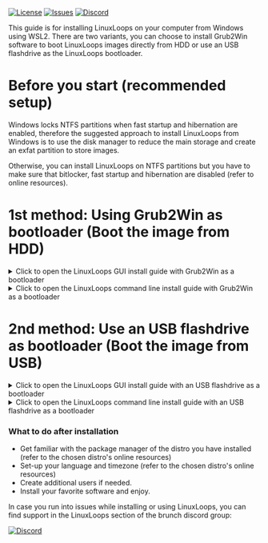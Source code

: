 <div id="top"></div>

<!-- Shields/Logos -->
[![License][license-shield]][license-url]
[![Issues][issues-shield]][issues-url]
[![Discord][discord-shield]][discord-url]

<!-- Installation Guides -->
This guide is for installing LinuxLoops on your computer from Windows using WSL2. There are two variants, you can choose to install Grub2Win software to boot LinuxLoops images directly from HDD or use an USB flashdrive as the LinuxLoops bootloader. 

# Before you start (recommended setup)

Windows locks NTFS partitions when fast startup and hibernation are enabled, therefore the suggested approach to install LinuxLoops from Windows is to use the disk manager to reduce the main storage and create an exfat partition to store images.

Otherwise, you can install LinuxLoops on NTFS partitions but you have to make sure that bitlocker, fast startup and hibernation are disabled (refer to online resources).

# 1st method: Using Grub2Win as bootloader (Boot the image from HDD)

<details>
  <summary>Click to open the LinuxLoops GUI install guide with Grub2Win as a bootloader</summary>

### Requirements
- Administrator access.
- Secure boot disabled.
- Windows 11 with Ubuntu WSL2 installed.
- 10 GB available space on an unencrypted partition (bitlocker disabled).
- An entry level understanding of the linux terminal.
  - This guide aims to make this process as easy as possible, but knowing the basics is expected.

### Installation steps

1. Open Ubuntu WSL2 and install curl, cryptsetup, fdisk, tar and zenity packages.

`sudo apt update && sudo apt -y install curl cryptsetup fdisk tar zenity`

2. Change the directory to your Windows Downloads folder (replace username with your Windows username).

`cd /mnt/c/Users/username/Downloads`
  
3. Download the linuxloops script:

`curl -O -L https://raw.githubusercontent.com/sebanc/linuxloops/main/linuxloops`
  
4. Launch the GUI installer:

`sudo bash linuxloops`

5. Follow the installer menu, choosing the distro, desktop environment, image path... (the image has to be installed on a NTFS or exfat partition ouside of the WSL VM such as: /mnt/c/Users/username/linuxloops/distro.img or /mnt/d/linuxloops/distro.img)

6. Install and open Grub2Win, click on "Manage Boot Menu" -> "Add a new entry" -> set "Type" as "Create user section", open the file <distro>.img.grub.txt and copy its content in the Grub2Win notepad window, save and close the Grub2Win notepad window then click "Apply" and "OK".

7. Reboot your computer and start the LinuxLoops grub entry from Grub2Win menu.

</details>

<details>
  <summary>Click to open the LinuxLoops command line install guide with Grub2Win as a bootloader</summary>

### Requirements
- Administrator access.
- Secure boot disabled.
- Windows 11 with Ubuntu WSL2 installed.
- 10 GB available space on an unencrypted partition (bitlocker disabled).
- An entry level understanding of the linux terminal.
  - This guide aims to make this process as easy as possible, but knowing the basics is expected.

### Installation steps
1. Open Ubuntu WSL2 and install curl, cryptsetup, fdisk and tar packages.

`sudo apt update && sudo apt -y install curl cryptsetup fdisk tar`

2. Change the directory to your Windows Downloads folder (replace username with your Windows username).

`cd /mnt/c/Users/username/Downloads`
  
3. Download the linuxloops script:

`curl -O -L https://raw.githubusercontent.com/sebanc/linuxloops/main/linuxloops`

4. List available distros and desktop environments:

`sudo bash linuxloops -l`

5. Launch the installer:

Arguments description:
"-dist <distribution>": selects the linux distro (mandatory)
"-env <desktop_environment>": selects the default desktop environment (optional, gnome desktop environment is generally selected by default)
"-img <path>": set the path to the disk image. The image has to be installed on a NTFS or exfat partition ouside of the WSL VM such as: /mnt/c/Users/username/linuxloops/distro.img or /mnt/d/linuxloops/distro.img (mandatory)
"-s" <number>: size of the disk image in GB (optional, 10GB by default)
"-z" <number>: size of the swap (optional) (optional, no swap by default)
"-e": enable rootfs and swap partitions encryption (optional but highly recommended)
"-S": automatically applied Microsoft Surface patches from www.github.com/linux-surface (optional, Surface patches are not included by default)

`sudo bash linuxloops -dist ubuntu -env kde-full -img /mnt/c/Users/<username>/ubuntu.img -s 24 -z 4 -e`

6. Install and open Grub2Win, click on "Manage Boot Menu" -> "Add a new entry" -> set "Type" as "Create user section", open the file <distro>.img.grub.txt and copy its content in the Grub2Win notepad window, save and close the Grub2Win notepad window then click "Apply" and "OK".

7. Reboot your computer and start the LinuxLoops grub entry from Grub2Win menu.

</details>

# 2nd method: Use an USB flashdrive as bootloader (Boot the image from USB)

<details>
  <summary>Click to open the LinuxLoops GUI install guide with an USB flashdrive as a bootloader</summary>

### Requirements
- Administrator access.
- Secure boot disabled.
- Windows 11 with Ubuntu WSL2 installed.
- 10 GB available space on an unencrypted partition (bitlocker disabled).
- An entry level understanding of the linux terminal.
  - This guide aims to make this process as easy as possible, but knowing the basics is expected.

### Installation steps

1. Open Ubuntu WSL2 and install curl, cryptsetup, fdisk, tar and zenity packages.

`sudo apt update && sudo apt -y install curl cryptsetup fdisk tar zenity`

2. Change the directory to your Windows Downloads folder (replace username with your Windows username).

`cd /mnt/c/Users/username/Downloads`
  
3. Download the linuxloops script:

`curl -O -L https://raw.githubusercontent.com/sebanc/linuxloops/main/linuxloops`

4. Download the USB bootloader template image.

`curl -O -L https://github.com/sebanc/linuxloops-beta/raw/main/usb_bootloader.img`
  
5. Launch the GUI installer:

`sudo bash linuxloops`

6. Follow the installer menu, choosing the distro, desktop environment, image path... (the image has to be installed on a NTFS or exfat partition ouside of the WSL VM such as: /mnt/c/Users/username/linuxloops/distro.img or /mnt/d/linuxloops/distro.img)

7. Install rufus and write usb_bootloader.img file from your Downloads folder to a USB flashdrive.

8. Reboot your computer and select your USB flashdrive as boot device in the BIOS.

</details>

<details>
  <summary>Click to open the LinuxLoops command line install guide with an USB flashdrive as a bootloader</summary>

### Requirements
- Administrator access.
- Secure boot disabled.
- Windows 10/11 with Ubuntu WSL2 installed.
- 10 GB available space on an unencrypted partition (bitlocker disabled).
- An entry level understanding of the linux terminal.
  - This guide aims to make this process as easy as possible, but knowing the basics is expected.

### Installation steps
1. Open Ubuntu WSL2 and install curl, cryptsetup, fdisk and tar packages.

`sudo apt update && sudo apt -y install curl cryptsetup fdisk tar`

2. Change the directory to your Windows Downloads folder (replace username with your Windows username).

`cd /mnt/c/Users/username/Downloads`

3. Download the linuxloops script:

`curl -O -L https://raw.githubusercontent.com/sebanc/linuxloops/main/linuxloops`

4. Download the USB bootloader template image.

`curl -O -L https://github.com/sebanc/linuxloops-beta/raw/main/usb_bootloader.img`
  
5. List available distros and desktop environments:

`sudo bash linuxloops -l`

6. Launch the installer:

Arguments description:
"-dist <distribution>": selects the linux distro (mandatory)
"-env <desktop_environment>": selects the default desktop environment (optional, gnome desktop environment is generally selected by default)
"-img <path>": set the path to the disk image. The image has to be installed on a NTFS or exfat partition ouside of the WSL VM such as: /mnt/c/Users/username/linuxloops/distro.img or /mnt/d/linuxloops/distro.img (mandatory)
"-s" <number>: size of the disk image in GB (optional, 10GB by default)
"-z" <number>: size of the swap (optional) (optional, no swap by default)
"-e": enable rootfs and swap partitions encryption (optional but highly recommended)
"-S": automatically applied Microsoft Surface patches from www.github.com/linux-surface (optional, Surface patches are not included by default)

`sudo bash linuxloops -dist ubuntu -env kde-full -img /mnt/c/Users/<username>/ubuntu.img -s 24 -z 4 -e`

7. Install rufus and write usb_bootloader.img file from your Downloads folder to a USB flashdrive.

8. Reboot your computer and select your USB flashdrive as boot device in the BIOS.

</details>

### What to do after installation
- Get familiar with the package manager of the distro you have installed (refer to the chosen distro's online resources)
- Set-up your language and timezone (refer to the chosen distro's online resources)
- Create additional users if needed.
- Install your favorite software and enjoy.

In case you run into issues while installing or using LinuxLoops, you can find support in the LinuxLoops section of the brunch discord group:

[![Discord][discord-shield]][discord-url]

<!-- Reference Links -->
<!-- Badges -->
[license-shield]: https://img.shields.io/github/license/sebanc/linuxloops-beta?label=License&logo=Github&style=flat-square
[license-url]: ./LICENSE
[issues-shield]: https://img.shields.io/github/issues/sebanc/linuxloops-beta?label=Issues&logo=Github&style=flat-square
[issues-url]: https://github.com/sebanc/linuxloops-beta/issues
[discord-shield]: https://img.shields.io/badge/Discord-Join-7289da?style=flat-square&logo=discord&logoColor=%23FFFFFF
[discord-url]: https://discord.gg/x2EgK2M
